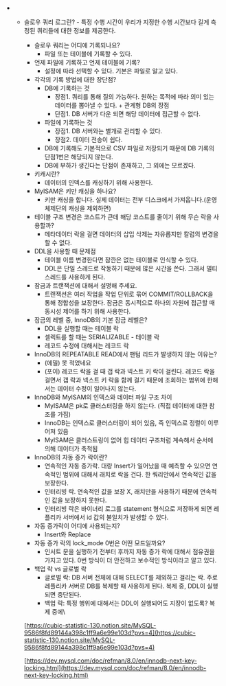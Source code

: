 
- - 슬로우 쿼리 로그란?
        - 특정 수행 시간이 우리가 지정한 수행 시간보다 길게 측정된 쿼리들에 대한 정보를 제공한다.
    - 슬로우 쿼리는 어디에 기록되나요?
        - 파일 또는 테이블에 기록할 수 있다.
    - 언제 파일에 기록하고 언제 테이블에 기록?
        - 설정에 따라 선택할 수 있다. 기본은 파일로 알고 있다.
    - 각각의 기록 방법에 대한 장단점?
        - DB에 기록하는 것
            - 장점1. 쿼리를 통해 질의 가능하다. 원하는 목적에 따라 의미 있는 데이터를 뽑아낼 수 있다. + 관계형 DB의 장점
            - 단점1. DB 서버가 다운 되면 해당 데이터에 접근할 수 없다.
        - 파일에 기록하는 것
            - 장점1. DB 서버와는 별개로 관리할 수 있다.
            - 장점2. 데이터 전송이 쉽다.
        - DB에 기록해도 기본적으로 CSV 파일로 저장되기 때문에 DB 기록의 단점1번은 해당되지 않는다.
        - DB에 부하가 생긴다는 단점이 존재하고, 그 외에는 모르겠다.
    - 키캐시란?
        - 데이터의 인덱스를 캐싱하기 위해 사용한다.
    - MyISAM은 키만 캐싱을 하나요?
        - 키만 캐싱을 합니다. 실제 데이터는 전부 디스크에서 가져옵니다.(운영체제단의 캐싱을 제외하면)
    - 테이블 구조 변경은 코스트가 큰데 해당 코스트를 줄이기 위해 무슨 락을 사용할까?
        - 메타데이터 락을 걸면 데이터의 삽입 삭제는 자유롭지만 칼럼의 변경을 할 수 없다.
    - DDL을 사용할 때 문제점
        - 테이블 이름 변경한다면 잠깐은 없는 테이블로 인식할 수 있다.
        - DDL은 단일 스레드로 작동하기 때문에 많은 시간을 쓴다. 그래서 멀티스레드를 사용하게 된다.
    - 잠금과 트랜잭션에 대해서 설명해 주세요.
        - 트랜잭션은 여러 작업을 작업 단위로 묶어 COMMIT/ROLLBACK을 통해 정합성을 보장한다. 잠금은 동시적으로 하나의 자원에 접근할 때 동시성 제어를 하기 위해 사용한다.
    - 잠금의 레벨 중, InnoDB의 기본 잠금 레벨은?
        - DDL을 실행할 때는 테이블 락
        - 셀렉트를 할 때는 SERIALIZABLE - 테이블 락
        - 레코드 수정에 대해서는 레코드 락
    - InnoDB의 REPEATABLE READ에서 팬텀 리드가 발생하지 않는 이유는?
        - (에밀) 못 적었네요
        - (포이) 레코드 락을 걸 때 갭 락과 넥스트 키 락이 걸린다. 레코드 락을 걸면서 갭 락과 넥스트 키 락을 함께 걸기 때문에 조회하는 범위에 한해서는 데이터 수정이 일어나지 않는다.
    - InnoDB와 MyISAM의 인덱스와 데이터 파일 구조 차이
        - MyISAM은 pk로 클러스터링을 하지 않는다. (직접 데이터에 대한 참조를 가짐)
        - InnoDB는 인덱스로 클러스터링이 되어 있음, 즉 인덱스로 정렬이 이루어져 있음
        - MyISAM은 클러스트링이 없어 힙 데이터 구조처럼 계속해서 순서에 의해 데이터가 축척됨
    - InnoDB의 자동 증가 락이란?
        - 연속적인 자동 증가락. 대량 Insert가 일어났을 때 예측할 수 있으면 연속적인 범위에 대해서 래치로 락을 건다. 한 쿼리안에서 연속적인 값을 보장한다.
        - 인터리빙 락. 연속적인 값을 보장 X, 래치만을 사용하기 때문에 연속적인 값을 보장하지 못한다.
        - 인터리빙 락은 바이너리 로그를 statement 형식으로 저장하게 되면 레플리카 서버에서 id 값의 불일치가 발생할 수 있다.
    - 자동 증가락이 어디에 사용되는지?
        - Insert와 Replace
    - 자동 증가 락의 lock_mode 0번은 어떤 모드일까요?
        - 인서트 문을 실행하기 전부터 후까지 자동 증가 락에 대해서 점유권을 가지고 있다. 0번 방식이 더 안전하고 보수적인 방식이라고 알고 있다.
    - 백업 락 vs 글로벌 락
        - 글로벌 락: DB 서버 전체에 대해 SELECT를 제외하고 걸리는 락. 주로 레플리카 서버로 DB를 복제할 때 사용하게 된다. 복제 중, DDL이 실행되면 중단된다.
        - 백업 락: 특정 행위에 대해서는 DDL이 실행되어도 지장이 없도록? 복제 중에\
    
    [](https://www.notion.so/MySQL-9586f8fd89144a398c1ff9a6e99e103d?pvs=21)[https://cubic-statistic-130.notion.site/MySQL-9586f8fd89144a398c1ff9a6e99e103d?pvs=4](https://cubic-statistic-130.notion.site/MySQL-9586f8fd89144a398c1ff9a6e99e103d?pvs=4)
    
    [https://dev.mysql.com/doc/refman/8.0/en/innodb-next-key-locking.html](https://dev.mysql.com/doc/refman/8.0/en/innodb-next-key-locking.html)